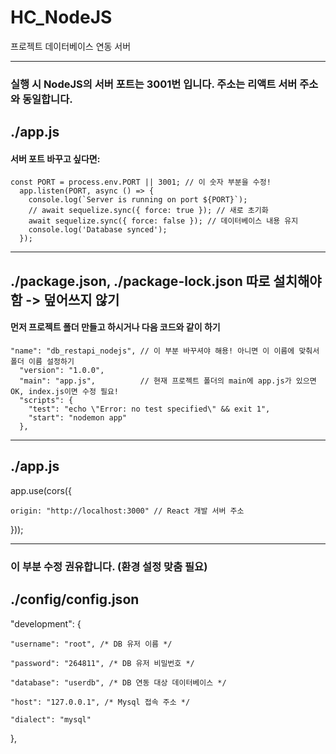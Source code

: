# HC_NodeJS
프로젝트 데이터베이스 연동 서버

<hr>

### 실행 시 NodeJS의 서버 포트는 3001번 입니다. 주소는 리액트 서버 주소와 동일합니다.
## ./app.js
#### 서버 포트 바꾸고 싶다면:

    const PORT = process.env.PORT || 3001; // 이 숫자 부분을 수정!
      app.listen(PORT, async () => {
        console.log(`Server is running on port ${PORT}`);
        // await sequelize.sync({ force: true }); // 새로 초기화
        await sequelize.sync({ force: false }); // 데이터베이스 내용 유지
        console.log('Database synced');
      });

<hr>

## ./package.json, ./package-lock.json 따로 설치해야함 -> 덮어쓰지 않기
#### 먼저 프로젝트 폴더 만들고 하시거나 다음 코드와 같이 하기

    "name": "db_restapi_nodejs", // 이 부분 바꾸셔야 해용! 아니면 이 이름에 맞춰서 폴더 이름 설정하기
      "version": "1.0.0",
      "main": "app.js",          // 현재 프로젝트 폴더의 main에 app.js가 있으면 OK, index.js이면 수정 필요!
      "scripts": {
        "test": "echo \"Error: no test specified\" && exit 1",
        "start": "nodemon app"
      },

<hr>

## ./app.js
app.use(cors({

    origin: "http://localhost:3000" // React 개발 서버 주소
  
}));

<hr>

### 이 부분 수정 권유합니다. (환경 설정 맞춤 필요)
## ./config/config.json
"development": {

    "username": "root", /* DB 유저 이름 */
    
    "password": "264811", /* DB 유저 비밀번호 */
    
    "database": "userdb", /* DB 연동 대상 데이터베이스 */
    
    "host": "127.0.0.1", /* Mysql 접속 주소 */
    
    "dialect": "mysql"
    
},
